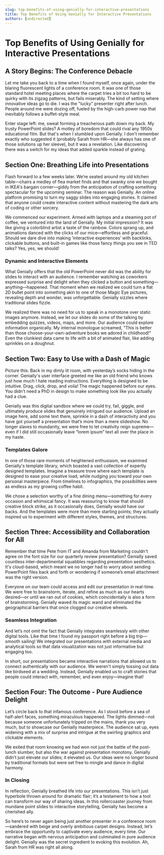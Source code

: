 ```yaml
---
slug: top-benefits-of-using-genially-for-interactive-presentations
title: Top Benefits of Using Genially for Interactive Presentations
authors: [undirected]
---
```



# Top Benefits of Using Genially for Interactive Presentations

## A Story Begins: The Conference Debacle

Let me take you back to a time when I found myself, once again, under the blaring fluorescent lights of a conference room. It was one of those standard hotel meeting places where the carpet tries a bit too hard to be quirky with its zigzag patterns, but fails miserably. The kind of setting where innovative ideas go to die. I was the "lucky" presenter right after lunch. People around me were dozing off, fueled by the high-carb power nap that inevitably follows a buffet-style meal.

Enter stage left: me, sweat forming a treacherous path down my back. My trusty PowerPoint slides? A motley of boredom that could rival any 1950s educational film. But that's when I stumbled upon Genially. I don't remember exactly who suggested it (probably Sarah from HR—she always has one of those solutions up her sleeve), but it was a revelation. Like discovering there was a switch for my ideas that added sparkle instead of grating.

## Section One: Breathing Life into Presentations

Flash forward to a few weeks later. We’re seated around my old kitchen table—chairs a medley of flea market finds and that swanky one we bought in IKEA's bargain corner—giddy from the anticipation of crafting something spectacular for the upcoming seminar. The reason was Genially. An online platform promising to turn my saggy slides into engaging stories. It claimed that anyone could create interactive content without mastering the dark arts of coding or other sorcery.

We commenced our experiment. Armed with laptops and a steaming pot of coffee, we ventured into the land of Genially. My initial impression? It was like giving a colorblind artist a taste of the rainbow. Colors sprang up, and animations danced with the clicks of our mice—effortless and graceful. Should we dare dive into making ‘interactive experiences’ with backlinks, clickable buttons, and built-in games like those fancy things you see in TED talks? Yes, yes, we should!

### Dynamic and Interactive Elements

What Genially offers that the old PowerPoint never did was the ability for slides to interact with an audience. I remember watching as coworkers expressed surprise and delight when they clicked a button and something—anything—happened. That moment when we realized we could turn a flat 2D bullet point into something akin to one of those Magic Eye pictures, revealing depth and wonder, was unforgettable. Genially sizzles where traditional slides fizzle.

We realized there was no need for us to speak in a monotone over static images anymore. Instead, we let our slides do some of the talking by embedding quizzes, videos, maps, and more. Our audience could explore information organically. My internal monologue screamed, "This is better than those choose-your-own-adventure books we adored in childhood!" Even the clunkiest data came to life with a bit of animated flair, like adding sprinkles on a doughnut.

## Section Two: Easy to Use with a Dash of Magic

Picture this: Back in my dimly lit room, with yesterday’s socks hiding in the corner. Genially's user interface greeted me like an old friend who knows just how much I hate reading instructions. Everything is designed to be intuitive. Drag, click, drop, and voila! The magic happened before our eyes. You didn’t need a PhD in design to make something look like you actually had a clue.

Genially was this digital sandbox where we could try, fail, giggle, and ultimately produce slides that genuinely intrigued our audience. Upload an image here, add some text there, sprinkle in a dash of interactivity and you have got yourself a presentation that’s more than a mere slideshow. No longer slaves to mundanity, we were free to let creativity reign supreme—even if I did still occasionally leave “lorem ipsum” text all over the place in my haste.

### Templates Galore

In one of those rare moments of heightened enthusiasm, we examined Genially's template library, which boasted a vast collection of expertly designed templates. Imagine a treasure trove where each template is designed to ease your creative load, while nudging you toward your own personal masterpiece. From timelines to infographics, the possibilities were as endless as my growing coffee habit.

We chose a selection worthy of a fine dining menu—something for every occasion and whimsical fancy. It was reassuring to know that should creative block strike, as it occasionally does, Genially would have our backs. And the templates were more than mere starting points; they actually inspired us to experiment with different styles, themes, and structures.

## Section Three: Accessibility and Collaboration for All

Remember that time Pete from IT and Amanda from Marketing couldn't agree on the font size for our quarterly review presentation? Genially saved countless inter-departmental squabbles regarding presentation aesthetics. It's cloud-based, which meant we no longer had to worry about sending PowerPoint files back and forth or wondering if someone’s email attachment was the right version.

Everyone on our team could access and edit our presentation in real-time. We were free to brainstorm, iterate, and refine as much as our hearts desired—or until we ran out of cookies, which coincidentally is also a form of brainstorming. Genially waved its magic wand and eliminated the geographical barriers that once clogged our creative wheels.

### Seamless Integration

And let’s not omit the fact that Genially integrates seamlessly with other digital tools. Like that time I found my passport right before a big trip—smooth sailing! We integrated our presentations with external media and analytical tools so that data visualization was not just informative but engaging too.

In short, our presentations became interactive narrations that allowed us to connect authentically with our audience. We weren't simply tossing out data like birdseed at a wedding. Instead, Genially enabled us to craft stories that people could interact with, remember, and even enjoy—imagine that!

## Section Four: The Outcome - Pure Audience Delight

Let’s circle back to that infamous conference. As I stood before a sea of half-alert faces, something miraculous happened. The lights dimmed—not because someone unfortunately tripped on the mains, thank you very much, but to showcase our Genially masterpiece. The audience sat up, eyes widening with a mix of surprise and intrigue at the swirling graphics and clickable elements.

We exited that room knowing we had won not just the battle of the post-lunch slumber, but also the war against presentation monotony. Genially didn’t just elevate our slides; it elevated us. Our ideas were no longer bound by traditional formats but were set free to mingle and dance in digital harmony.

### In Closing

In reflection, Genially breathed life into our presentations. This isn’t just hyperbole thrown around for dramatic flair; it’s a testament to how a tool can transform our way of sharing ideas. In this rollercoaster journey from mundane point slides to interactive storytelling, Genially has become a cherished ally.

So here’s to never again being just another presenter in a conference room—sandered with beige and overly ambitious carpet designs. Instead, let’s embrace the opportunity to captivate every audience, every time. Our narrative began with nervous anticipation and culminated in pure audience delight. Genially was the secret ingredient to evoking this evolution. Ah, Sarah from HR was right all along.